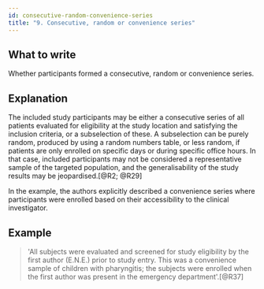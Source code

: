 ```yaml
---
id: consecutive-random-convenience-series
title: "9. Consecutive, random or convenience series"
---
```

## What to write

Whether participants formed a consecutive, random or convenience series.

## Explanation

The included study participants may be either a
consecutive series of all patients evaluated for eligibility at the
study location and satisfying the inclusion criteria, or a subselection
of these. A subselection can be purely random, produced by using a
random numbers table, or less random, if patients are only enrolled on
specific days or during specific office hours. In that case, included
participants may not be considered a representative sample of the
targeted population, and the generalisability of the study results may
be jeopardised.[@R2; @R29]

In the example, the authors explicitly described a convenience series
where participants were enrolled based on their accessibility to the
clinical investigator.

## Example

> 'All subjects were evaluated and screened for study
eligibility by the first author (E.N.E.) prior to study entry. This was
a convenience sample of children with pharyngitis; the subjects were
enrolled when the first author was present in the emergency
department'.[@R37]
